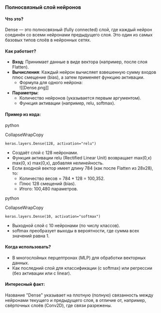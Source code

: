 ### Полносвязный слой нейронов

#### Что это?

Dense — это полносвязный (fully connected) слой, где каждый нейрон соединён со всеми нейронами предыдущего слоя. Это один из самых базовых типов слоёв в нейронных сетях.

#### Как работает?

- **Вход**: Принимает данные в виде вектора (например, после слоя Flatten).
- **Вычисления**: Каждый нейрон вычисляет взвешенную сумму входов плюс смещение (bias), а затем применяет функцию активации.
    - Формула для одного нейрона:  
		![[Dense.png]]
- **Параметры**:
    - Количество нейронов (указывается первым аргументом).
    - Функция активации (например, relu, softmax).

#### Пример из кода:

python

CollapseWrapCopy

`keras.layers.Dense(128, activation="relu")`

- Создаёт слой с 128 нейронами.
- Функция активации relu (Rectified Linear Unit) возвращает max(0,x) max(0, x) max(0,x), добавляя нелинейность.
- Если входной вектор имеет длину 784 (как после Flatten из 28x28), то:
    - Количество весов = 784 * 128 = 100,352.
    - Плюс 128 смещений (bias).
    - Итого: 100,480 параметров.

python

CollapseWrapCopy

`keras.layers.Dense(10, activation="softmax")`

- Выходной слой с 10 нейронами (по числу классов).
- softmax преобразует выходы в вероятности, где сумма всех значений равна 1.

#### Когда использовать?

- В многослойных перцептронах (MLP) для обработки векторных данных.
- Как последний слой для классификации (с softmax) или регрессии (без активации или с linear).

#### Интересный факт:

Название "Dense" указывает на плотную (полную) связанность между нейронами текущего и предыдущего слоя, в отличие от, например, свёрточных слоёв (Conv2D), где связи разрежены.